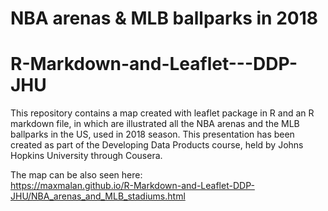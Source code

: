 # NBA arenas & MLB ballparks in 2018
# R-Markdown-and-Leaflet---DDP-JHU

This repository contains a map created with leaflet package in R and an R markdown file, in which are illustrated all the NBA arenas and the MLB ballparks in the US, used in 2018 season. This presentation has been created as part of the Developing Data Products course, held by Johns Hopkins University through Cousera.

The map can be also seen here:
<br>
https://maxmalan.github.io/R-Markdown-and-Leaflet-DDP-JHU/NBA_arenas_and_MLB_stadiums.html
